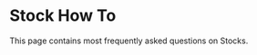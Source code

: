 <!-- add-breadcrumbs -->
<!-- add-breadcrumbs -->
# Stock How To

This page contains most frequently asked questions on Stocks.

